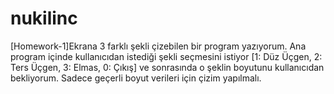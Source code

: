 # nukilinc
[Homework-1]Ekrana 3 farklı şekli çizebilen bir program yazıyorum. Ana program içinde kullanıcıdan istediği şekli seçmesini istiyor [1: Düz Üçgen, 2: Ters Üçgen, 3: Elmas, 0: Çıkış] ve sonrasında o şeklin boyutunu kullanıcıdan bekliyorum. Sadece geçerli boyut verileri için çizim yapılmalı.
